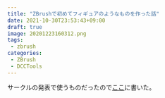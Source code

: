 ```yaml
---
title: "ZBrushで初めてフィギュアのようなものを作った話"
date: 2021-10-30T23:53:43+09:00
draft: true
image: 20201223160312.png
tags:
 - zbrush
categories:
 - ZBrush
 - DCCTools
---
```


サークルの発表で使うものだったので[ここ](https://blog.misw.jp/entry/2020/12/24/000000)に書いた。
